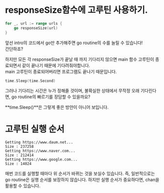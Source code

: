 # responseSize함수에 고루틴 사용하기.
```go
for _, url := range urls {
    go responseSize(url)
}
```
앞선 intro의 코드에서 go만 추가해주면 go routine의 수를 늘릴 수 있습니다!  
간단하죠?

하지만 모든 각 responseSize가 끝날 때 까지 기다리지 않으면
main 함수 고루틴이 종료되면서 같이 끝나기 때문에 기다려줘야합니다.  
main 고루틴이 종료되어버리면 프로그램도 끝나기 때문입니다.
```go
time.Sleep(time.Second)
```
그러나 기다리는 시간은 누가 정해줄 것이며, 불확실한 상태에서 무작정 오래 기다린다면, go routine의 빠르기를 장담할 수 있을까요?

**time.Sleep()**은 그렇게 좋은 방안이 아니어 보입니다.

# 고루틴 실행 순서
```
Getting https://www.daum.net...
Size : 237258
Getting https://www.naver.com...
Size : 212414
Getting https://www.google.com...
Size : 14024
```
매번 코드를 실행할 때마다 위 순서가 바뀌는 것을 보실수 있습니다. 즉, 일반적으로는 go routine은 실행 순서를 보장하지 않습니다. 하지만 실행 순서가 중요하다면, chan을 활용할 수 있습니다.
